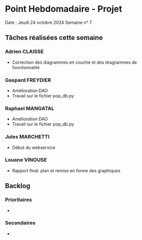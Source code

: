 # Point Hebdomadaire - Projet 

Date : Jeudi 24 octobre 2024
Semaine n° 7

## Tâches réalisées cette semaine

### Adrien CLAISSE
- Correction des diagrammes en couche et des dragrammes de fonctionnalité

### Gaspard FREYDIER 
- Amélioration DAO
- Travail sur le fichier pop_db.py

### Raphael MANGATAL
- Amélioration DAO
- Travail sur le fichier pop_db.py

### Jules MARCHETTI
- Début du webservice

### Louane VINOUSE
- Rapport final: plan et remise en forme des graphiques

## Backlog

### Prioritaires
- 

### Secondaires
- 
